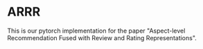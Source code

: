 # ARRR
This is our pytorch implementation for the paper "Aspect-level Recommendation Fused with Review and Rating Representations".
